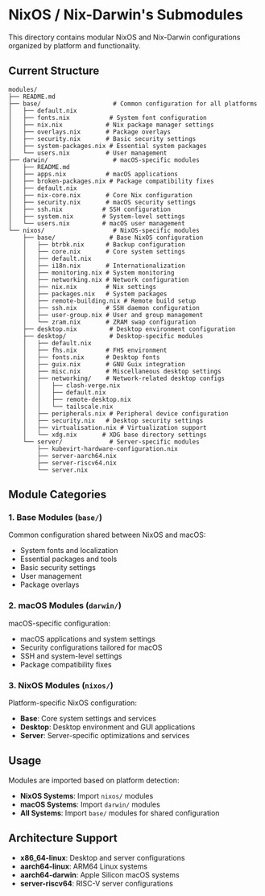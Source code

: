 # NixOS / Nix-Darwin's Submodules

This directory contains modular NixOS and Nix-Darwin configurations organized by platform and
functionality.

## Current Structure

```
modules/
├── README.md
├── base/                    # Common configuration for all platforms
│   ├── default.nix
│   ├── fonts.nix           # System font configuration
│   ├── nix.nix            # Nix package manager settings
│   ├── overlays.nix       # Package overlays
│   ├── security.nix       # Basic security settings
│   ├── system-packages.nix # Essential system packages
│   └── users.nix          # User management
├── darwin/                  # macOS-specific modules
│   ├── README.md
│   ├── apps.nix           # macOS applications
│   ├── broken-packages.nix # Package compatibility fixes
│   ├── default.nix
│   ├── nix-core.nix       # Core Nix configuration
│   ├── security.nix       # macOS security settings
│   ├── ssh.nix           # SSH configuration
│   ├── system.nix        # System-level settings
│   └── users.nix         # macOS user management
└── nixos/                   # NixOS-specific modules
    ├── base/               # Base NixOS configuration
    │   ├── btrbk.nix      # Backup configuration
    │   ├── core.nix       # Core system settings
    │   ├── default.nix
    │   ├── i18n.nix       # Internationalization
    │   ├── monitoring.nix # System monitoring
    │   ├── networking.nix # Network configuration
    │   ├── nix.nix        # Nix settings
    │   ├── packages.nix   # System packages
    │   ├── remote-building.nix # Remote build setup
    │   ├── ssh.nix        # SSH daemon configuration
    │   ├── user-group.nix # User and group management
    │   └── zram.nix       # ZRAM swap configuration
    ├── desktop.nix         # Desktop environment configuration
    ├── desktop/            # Desktop-specific modules
    │   ├── default.nix
    │   ├── fhs.nix        # FHS environment
    │   ├── fonts.nix      # Desktop fonts
    │   ├── guix.nix       # GNU Guix integration
    │   ├── misc.nix       # Miscellaneous desktop settings
    │   ├── networking/    # Network-related desktop configs
    │   │   ├── clash-verge.nix
    │   │   ├── default.nix
    │   │   ├── remote-desktop.nix
    │   │   └── tailscale.nix
    │   ├── peripherals.nix # Peripheral device configuration
    │   ├── security.nix   # Desktop security settings
    │   ├── virtualisation.nix # Virtualization support
    │   └── xdg.nix       # XDG base directory settings
    └── server/             # Server-specific modules
        ├── kubevirt-hardware-configuration.nix
        ├── server-aarch64.nix
        ├── server-riscv64.nix
        └── server.nix
```

## Module Categories

### 1. **Base Modules** (`base/`)

Common configuration shared between NixOS and macOS:

- System fonts and localization
- Essential packages and tools
- Basic security settings
- User management
- Package overlays

### 2. **macOS Modules** (`darwin/`)

macOS-specific configuration:

- macOS applications and system settings
- Security configurations tailored for macOS
- SSH and system-level settings
- Package compatibility fixes

### 3. **NixOS Modules** (`nixos/`)

Platform-specific NixOS configuration:

- **Base**: Core system settings and services
- **Desktop**: Desktop environment and GUI applications
- **Server**: Server-specific optimizations and services

## Usage

Modules are imported based on platform detection:

- **NixOS Systems**: Import `nixos/` modules
- **macOS Systems**: Import `darwin/` modules
- **All Systems**: Import `base/` modules for shared configuration

## Architecture Support

- **x86_64-linux**: Desktop and server configurations
- **aarch64-linux**: ARM64 Linux systems
- **aarch64-darwin**: Apple Silicon macOS systems
- **server-riscv64**: RISC-V server configurations
